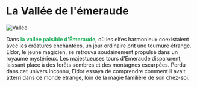 # La Vallée de l'émeraude

![Vallée](https://encrypted-tbn0.gstatic.com/images?q=tbn:ANd9GcR5MDQvI_82K-CoLXEstWMuQ7Hq9815HgePQQ&usqp=CAU)

Dans <span style="color: #26B260">**la vallée paisible d'Émeraude**</span>, où les elfes harmonieux coexistaient avec les créatures enchantées, 
un jour ordinaire prit une tournure étrange. Eldor, le jeune magicien, se retrouva soudainement propulsé dans un royaume mystérieux. Les majestueuses tours d'Émeraude disparurent, laissant place à des forêts sombres et des montagnes escarpées. Perdu dans cet univers inconnu, Eldor essaya de comprendre comment il avait atterri dans ce monde étrange, loin de la magie familière de son chez-soi.
